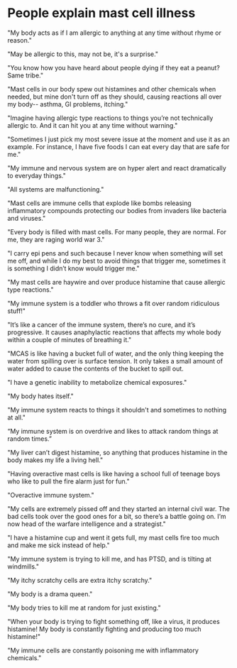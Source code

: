 # People explain mast cell illness

"My body acts as if I am allergic to anything at any time without rhyme or reason."

"May be allergic to this, may not be, it's a surprise."

"You know how you have heard about people dying if they eat a peanut? Same tribe."

"Mast cells in our body spew out histamines and other chemicals when needed, but mine don't turn off as they should, causing reactions all over my body-- asthma, GI problems, itching."

"Imagine having allergic type reactions to things you’re not technically allergic to. And it can hit you at any time without warning."

"Sometimes I just pick my most severe issue at the moment and use it as an example. For instance, I have five foods I can eat every day that are safe for me."

"My immune and nervous system are on hyper alert and react dramatically to everyday things."

"All systems are malfunctioning."

"Mast cells are immune cells that explode like bombs releasing inflammatory compounds protecting our bodies from invaders like bacteria and viruses."

"Every body is filled with mast cells. For many people, they are normal. For me, they are raging world war 3."

"I carry epi pens and such because I never know when something will set me off, and while I do my best to avoid things that trigger me, sometimes it is something I didn’t know would trigger me."

"My mast cells are haywire and over produce histamine that cause allergic type reactions."

"My immune system is a toddler who throws a fit over random ridiculous stuff!"

"It’s like a cancer of the immune system, there’s no cure, and it’s progressive. It causes anaphylactic reactions that affects my whole body within a couple of minutes of breathing it."

"MCAS is like having a bucket full of water, and the only thing keeping the water from spilling over is surface tension. It only takes a small amount of water added to cause the contents of the bucket to spill out.

"I have a genetic inability to metabolize chemical exposures."

"My body hates itself."

"My immune system reacts to things it shouldn't and sometimes to nothing at all."

“My immune system is on overdrive and likes to attack random things at random times.”

"My liver can’t digest histamine, so anything that produces histamine in the body makes my life a living hell."

"Having overactive mast cells is like having a school full of teenage boys who like to pull the fire alarm just for fun."

"Overactive immune system."

"My cells are extremely pissed off and they started an internal civil war. The bad cells took over the good ones for a bit, so there’s a battle going on. I’m now head of the warfare intelligence and a strategist."


"I have a histamine cup and went it gets full, my mast cells fire too much and make me sick instead of help."


"My immune system is trying to kill me, and has PTSD, and is tilting at windmills."

"My itchy scratchy cells are extra itchy scratchy."

"My body is a drama queen."


"My body tries to kill me at random for just existing."

"When your body is trying to fight something off, like a virus, it produces histamine! My body is constantly fighting and producing too much histamine!"

"My immune cells are constantly poisoning me with inflammatory chemicals."
